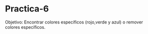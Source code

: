# Practica-6
Objetivo: Encontrar colores específicos (rojo,verde y azul) o remover colores específicos.
